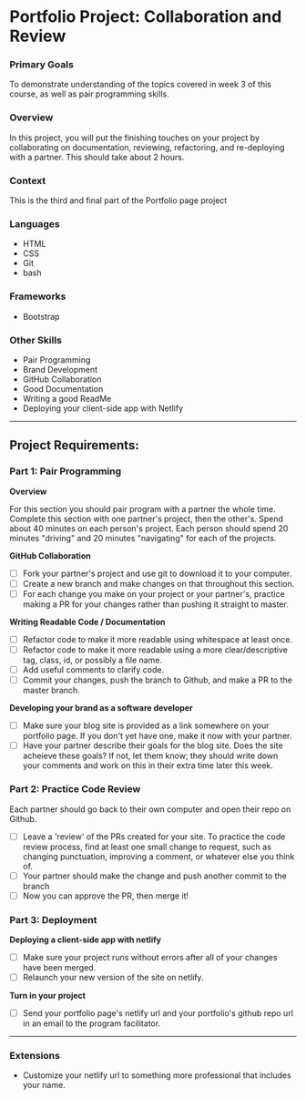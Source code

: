 # Portfolio Project: Collaboration and Review

### Primary Goals
To demonstrate understanding of the topics covered in week 3 of this course, as well as pair programming skills.

### Overview
In this project, you will put the finishing touches on your project by collaborating on documentation, reviewing, refactoring, and re-deploying with a partner. This should take about 2 hours.

### Context
This is the third and final part of the Portfolio page project

### Languages
- HTML
- CSS
- Git
- bash

### Frameworks
- Bootstrap

### Other Skills
- Pair Programming
- Brand Development
- GitHub Collaboration
- Good Documentation
- Writing a good ReadMe
- Deploying your client-side app with Netlify

-----
## Project Requirements:

### Part 1: Pair Programming

**Overview**

For this section you should pair program with a partner the whole time. Complete this section with one partner's project, then the other's. Spend about 40 minutes on each person's project. Each person should spend 20 minutes "driving" and 20 minutes "navigating" for each of the projects. 

**GitHub Collaboration**
- [ ] Fork your partner's project and use git to download it to your computer.
- [ ] Create a new branch and make changes on that throughout this section.
- [ ] For each change you make on your project or your partner's, practice making a PR for your changes rather than pushing it straight to master.

**Writing Readable Code / Documentation**  
- [ ] Refactor code to make it more readable using whitespace at least once.
- [ ] Refactor code to make it more readable using a more clear/descriptive tag, class, id, or possibly a file name. 
- [ ] Add useful comments to clarify code. 
- [ ] Commit your changes, push the branch to Github, and make a PR to the master branch.

**Developing your brand as a software developer**
- [ ] Make sure your blog site is provided as a link somewhere on your portfolio page. If you don't yet have one, make it now with your partner.
- [ ] Have your partner describe their goals for the blog site.  Does the site acheieve these goals? If not, let them know; they should write down your comments and work on this in their extra time later this week.

### Part 2: Practice Code Review
Each partner should go back to their own computer and open their repo on Github.
- [ ] Leave a 'review' of the PRs created for your site. To practice the code review process, find at least one small change to request, such as changing punctuation, improving a comment, or whatever else you think of.
- [ ] Your partner should make the change and push another commit to the branch
- [ ] Now you can approve the PR, then merge it!

### Part 3: Deployment
**Deploying a client-side app with netlify**
- [ ] Make sure your project runs without errors after all of your changes have been merged.
- [ ] Relaunch your new version of the site on netlify.

**Turn in your project**
- [ ] Send your portfolio page's netlify url and your portfolio's github repo url in an email to the program facilitator.

-----

### Extensions
- Customize your netlify url to something more professional that includes your name.

